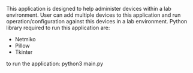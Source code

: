 This application is designed to help administer devices within a lab environment.  User can add multiple devices to this application and run operation/configuration against this devices in a lab environment.
Python library required to run this application are:
- Netmiko
- Pillow
- Tkinter

to run the application: python3 main.py
